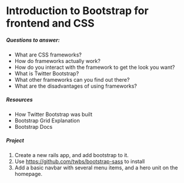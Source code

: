 # Introduction to Bootstrap for frontend and CSS

##### Questions to answer:
- What are CSS frameworks?
- How do frameworks actually work?
- How do you interact with the framework to get the look you want?
- What is Twitter Bootstrap?
- What other frameworks can you find out there?
- What are the disadvantages of using frameworks?

##### Resources
- How Twitter Bootstrap was built
- Bootstrap Grid Explanation
- Bootstrap Docs

##### Project 
1. Create a new rails app, and add bootstrap to it. 
  2. Use https://github.com/twbs/bootstrap-sass to install 
2. Add a basic navbar with several menu items, and a hero unit on the homepage. 




